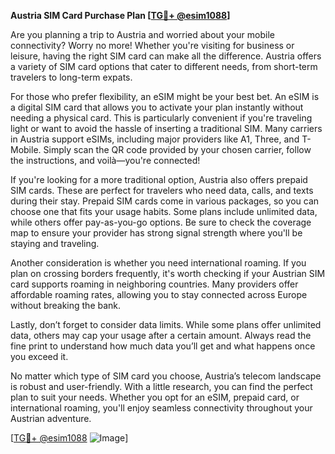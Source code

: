 **Austria SIM Card Purchase Plan [[TG💪+ @esim1088](https://t.me/s/esim1088)]**

Are you planning a trip to Austria and worried about your mobile connectivity? Worry no more! Whether you're visiting for business or leisure, having the right SIM card can make all the difference. Austria offers a variety of SIM card options that cater to different needs, from short-term travelers to long-term expats.

For those who prefer flexibility, an eSIM might be your best bet. An eSIM is a digital SIM card that allows you to activate your plan instantly without needing a physical card. This is particularly convenient if you're traveling light or want to avoid the hassle of inserting a traditional SIM. Many carriers in Austria support eSIMs, including major providers like A1, Three, and T-Mobile. Simply scan the QR code provided by your chosen carrier, follow the instructions, and voilà—you're connected!

If you're looking for a more traditional option, Austria also offers prepaid SIM cards. These are perfect for travelers who need data, calls, and texts during their stay. Prepaid SIM cards come in various packages, so you can choose one that fits your usage habits. Some plans include unlimited data, while others offer pay-as-you-go options. Be sure to check the coverage map to ensure your provider has strong signal strength where you'll be staying and traveling.

Another consideration is whether you need international roaming. If you plan on crossing borders frequently, it's worth checking if your Austrian SIM card supports roaming in neighboring countries. Many providers offer affordable roaming rates, allowing you to stay connected across Europe without breaking the bank.

Lastly, don’t forget to consider data limits. While some plans offer unlimited data, others may cap your usage after a certain amount. Always read the fine print to understand how much data you’ll get and what happens once you exceed it.

No matter which type of SIM card you choose, Austria’s telecom landscape is robust and user-friendly. With a little research, you can find the perfect plan to suit your needs. Whether you opt for an eSIM, prepaid card, or international roaming, you'll enjoy seamless connectivity throughout your Austrian adventure.

[[TG💪+ @esim1088](https://t.me/s/esim1088) ![Image](https://i.postimg.cc/Y0z9fWf4/image.png)]